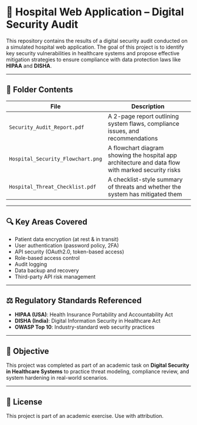 # 🏥 Hospital Web Application – Digital Security Audit

This repository contains the results of a digital security audit conducted on a simulated hospital web application. The goal of this project is to identify key security vulnerabilities in healthcare systems and propose effective mitigation strategies to ensure compliance with data protection laws like **HIPAA** and **DISHA**.

---

## 📁 Folder Contents

| File | Description |
|------|-------------|
| `Security_Audit_Report.pdf` | A 2-page report outlining system flaws, compliance issues, and recommendations |
| `Hospital_Security_Flowchart.png` | A flowchart diagram showing the hospital app architecture and data flow with marked security risks |
| `Hospital_Threat_Checklist.pdf` | A checklist-style summary of threats and whether the system has mitigated them |

---

## 🔍 Key Areas Covered

- Patient data encryption (at rest & in transit)
- User authentication (password policy, 2FA)
- API security (OAuth2.0, token-based access)
- Role-based access control
- Audit logging
- Data backup and recovery
- Third-party API risk management

---

## ⚖️ Regulatory Standards Referenced

- **HIPAA (USA)**: Health Insurance Portability and Accountability Act
- **DISHA (India)**: Digital Information Security in Healthcare Act
- **OWASP Top 10**: Industry-standard web security practices

---

## 📌 Objective

This project was completed as part of an academic task on **Digital Security in Healthcare Systems** to practice threat modeling, compliance review, and system hardening in real-world scenarios.

---

## 📎 License

This project is part of an academic exercise. Use with attribution.

